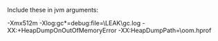 Include these in jvm arguments:

-Xmx512m -Xlog:gc*=debug:file=<path-to-gclog>\LEAK\gc.log  -XX:+HeapDumpOnOutOfMemoryError -XX:HeapDumpPath=<path-to-dumpfile>\oom.hprof

